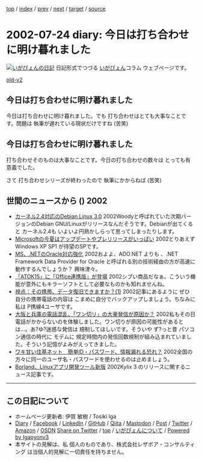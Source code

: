 [top](../index.html) 
 / [index](index.html) 
 / [prev](ig020723.html) 
 / [next](ig020725.html) 
 / [target](https://www.igapyon.jp/igapyon/diary/2002/ig020724.html) 
 / [source](https://github.com/igapyon/diary/blob/master/2002/ig020724.src.md) 

2002-07-24 diary: 今日は打ち合わせに明け暮れました
=====================================================================================================
[![いがぴょんの日記](https://www.igapyon.jp/igapyon/diary/images/iga202308_64.jpg "いがぴょん")](https://www.igapyon.jp/igapyon/diary/memo/memoigapyon.html) 日記形式でつづる [いがぴょん](https://www.igapyon.jp/igapyon/diary/memo/memoigapyon.html)コラム ウェブページです。

[old-v2](ig020724-orig.html)

## 今日は打ち合わせに明け暮れました

今日は打ち合わせに明け暮れました。でも 打ち合わせはとても大事なことです。問題は 執筆が遅れている現状だけですね (苦笑)


## 今日は打ち合わせに明け暮れました

打ち合わせそのものは大事なことです。今日の打ち合わせの数々は とっても有意義でした。

さて 打ち合わせシリーズが終わったので 執筆にかからねば (苦笑)

## 世間のニュースから () 2002

* [カーネル2.4対応のDebian Linux 3.0](http://www.zdnet.co.jp/news/0207/24/nebt_07.html)  2002Woodyと呼ばれていた次期バージョンのDebian GNU/Linuxがリリースなんだそうです。Debianが出てくると カーネル2.4も いよいよ円熟かしらって思ってしまったりします。
* [Microsoftの今夏はアップデートやプレリリースがいっぱい](http://itpro.nikkeibp.co.jp/free/NT/NEWS/20020719/2/)  2002とりあえず Windows XP SP1 が待望のSPです。
* [MS、.NETのOracle対応強化](http://www.zdnet.co.jp/news/0207/24/nebt_12.html)  2002およよ、ADO.NET よりも 、.NET Framework Data Provider for Oracle と呼ばれる別の技術経由の方が高速に動作するんでしょうか？ 興味津々。
* [「ATOK15」に「Office連携版」が登場](http://www.zdnet.co.jp/news/0207/24/njbt_01.html)  2002シブい商品だなぁ。こういう機能が意外にもキラーソフトとして必要なものかも知れませんね。
* [視点：その携帯、データ復旧できますか？(1)](http://biztech.nikkeibp.co.jp/wcs/show/leaf?CID=onair/biztech/shiten/197667)  2002記事にあるように ぜひ 自分の携帯電話の内容は こまめに自分でバックアップしましょう。ちなみに私は P携線4ユーザです。
* [大阪と兵庫の電話混乱、「ワン切リ」の大量発信が原因か？](http://www.mainichi.co.jp/digital/netfile/archive/200207/23-6.html)  2002私もその日電話がかからないのを体験しました。ワン切りが原因の可能性があるとは…。あ?ゆ?迷惑な発信は 規制してほしいです。そういや ず?っと昔 パソコン通信の時代に モデムに 規定時間内の発信回数規制が組み込まれていました。そういう記憶がよみがえってきました。
* [ワキ甘い住基ネット　簡単ID・パスワード、情報漏れる恐れ？](http://www.mainichi.co.jp/digital/network/archive/200207/23/1.html)  2002全国の方々に同一のユーザ名・パスワードを使わせるのは止めましょう。
* [Borland、Linuxアプリ開発ツール新版](http://www.zdnet.co.jp/news/0207/24/nebt_14.html)  2002Kylix 3 のリリースに関するニュース記事です。


----------------------------------------------------------------------------------------------------

## この日記について

* ホームページ更新者: 伊賀 敏樹 / Tosiki Iga
* [Diary](https://www.igapyon.jp/igapyon/diary/) / [Facebook](https://www.facebook.com/igapyon) / [LinkedIn](https://www.linkedin.com/in/toshikiiga) / [GitHub](https://github.com/igapyon) / [Qiita](https://qiita.com/igapyon) / [Mastodon](https://social.vivaldi.net/@igapyon) / [Post](https://post.news/igapyon) / [Twitter](https://twitter.com/ToshikiIga) / [Amazon](https://www.amazon.co.jp/%E4%BC%8A%E8%B3%80-%E6%95%8F%E6%A8%B9/e/B004LTQWCQ) / [OSDN](https://ja.osdn.net/users/iga/)
[Share on Twitter](https://twitter.com/intent/tweet?hashtags=igapyon%2Cdiary%2C%E3%81%84%E3%81%8C%E3%81%B4%E3%82%87%E3%82%93&text=%E4%BB%8A%E6%97%A5%E3%81%AF%E6%89%93%E3%81%A1%E5%90%88%E3%82%8F%E3%81%9B%E3%81%AB%E6%98%8E%E3%81%91%E6%9A%AE%E3%82%8C%E3%81%BE%E3%81%97%E3%81%9F&url=https%3A%2F%2Fwww.igapyon.jp%2Figapyon%2Fdiary%2F2002%2Fig020724.html) / [top](../index.html) / [いがぴょんについて](https://www.igapyon.jp/igapyon/diary/memo/memoigapyon.html) / [Powered by Igapyonv3](https://github.com/igapyon/igapyonv3)
* 本サイトの見解は、私 個人のものであり、株式会社レザボア・コンサルティング は当個人的見解に一切責任を持ちません。 
